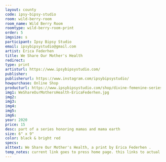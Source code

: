 ```yaml
---
layout: county 
code: ipsy-bipsy-studio
room: wild-berry-room
room_name: Wild Berry Room
roomtype: wild-berry-room-print
order: 5
imgsize: s
participant: Ipsy Bipsy Studio
email: ipsybipsystudio@gmail.com
artist: Erica Federhen 
title: We Share Our Mother's Health
redirect: 
type: print
artisturl: https://www.ipsybipsystudio.com/
publisher: 
publisherurl: https://www.instagram.com/ipsybipsystudio/
howpurchase: Online Shop
producturl: https://www.ipsybipsystudio.com/shop/divine-femenine-series
img1: WeShareOurMothersHealth-EricaFederhen.jpg
img2: 
img3: 
img4: 
img5: 
img6: 
year: 2020
price: 15
desc: part of a series honoring mamas and mama earth 
size: 6" x 9"
color: black & bright red 
specs: 
alttext: We Share Our Mother's Health, a print by Erica Federhen .
temp_notes: current link goes to press home page. this links to actual product- https://www.ipsybipsystudio.com/shop/divine-femenine-series 
---
```

